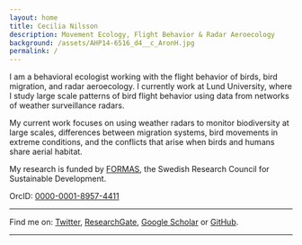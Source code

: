 ```yaml
---
layout: home
title: Cecilia Nilsson
description: Movement Ecology, Flight Behavior & Radar Aeroecology
background: /assets/AHP14-6516_d4__c_AronH.jpg
permalink: /
---
```


I am a behavioral ecologist working with the flight behavior of birds, bird migration, and radar aeroecology. I currently work at Lund University, where I study large scale patterns of bird flight behavior using data from networks of weather surveillance radars.
  
My current work focuses on using weather radars to monitor biodiversity at large scales, differences between migration systems, bird movements in extreme conditions, and the conflicts that arise when birds and humans share aerial habitat.

My research is funded by [FORMAS](https://formas.se/en/start-page.html), the Swedish Research Council for Sustainable Development.
  
OrcID: [0000-0001-8957-4411](https://orcid.org/0000-0001-8957-4411)
  
   
---
  
Find me on: [Twitter](https://twitter.com/cnilsson709), [ResearchGate](https://www.researchgate.net/profile/Cecilia_Nilsson), [Google Scholar](https://scholar.google.com/citations?user=A-9PdlkAAAAJ&hl=en) or [GitHub](https://github.com/CeciliaNilsson709).
 
---
  